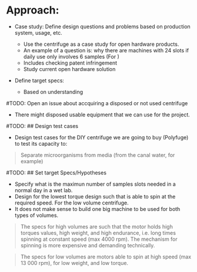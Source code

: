 
# Approach:
- Case study: Define design questions and problems based on production system, usage, etc.
  - Use the centrifuge as a case study for open hardware products.
  - An example of a question is: why there are machines with 24 slots if daily use only involves 6 samples
  (For )
  - Includes checking patent infringement
  - Study current open hardware solution



- Define target specs:
  - Based on understanding


#TODO: Open an issue about accquiring a disposed or not used centrifuge
- There might disposed usable equipment that we can use for the project.


#TODO: ## Design test cases
 - Design test cases for the DIY centrifuge we are going to buy (Polyfuge) to test its capacity to:
  > Separate microorganisms from media (from the canal water, for example)


#TODO: ## Set target Specs/Hypotheses
 - Specify what is the maximun number of samples slots needed in a normal day in a wet lab.
 - Design for the lowest torque design such that is able to spin at the required speed. For the low volume centrifuge.
 - It does not make sense to build one big machine to be used for both types of volumes.
 > The specs for high volumes are such that the motor holds high torques values, high weight, and high endurance, i.e. long times spinning at constant speed (max 4000 rpm). The mechanism for spinning is more expensive and demanding technically.

 > The specs for low volumes are motors able to spin at high speed (max 13 000 rpm), for low weight, and low torque.

